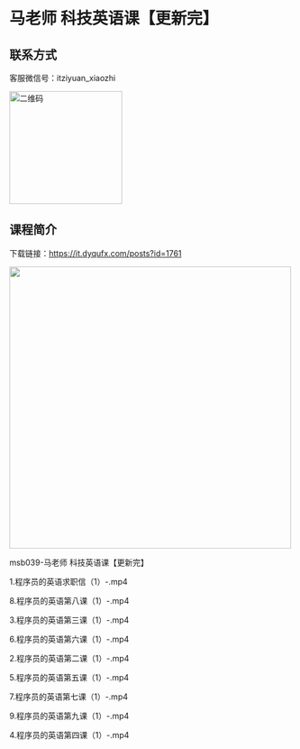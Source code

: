 # 马老师 科技英语课【更新完】

## 联系方式

客服微信号：itziyuan_xiaozhi

<img src="https://ziyuanyun.oss-cn-guangzhou.aliyuncs.com/common/20240614073449/666b82192834a.jpg" width="200" height="200" alt="二维码">

## 课程简介

下载链接：https://it.dyqufx.com/posts?id=1761

<img src="https://ziyuanyun.oss-cn-guangzhou.aliyuncs.com/yun/20240515183527/66448fefd6b3a.jpg" width="500" alt="">

  msb039-马老师 科技英语课【更新完】

 1.程序员的英语求职信（1）-.mp4

 8.程序员的英语第八课（1）-.mp4

 3.程序员的英语第三课（1）-.mp4

 6.程序员的英语第六课（1）-.mp4

 2.程序员的英语第二课（1）-.mp4

 5.程序员的英语第五课（1）-.mp4

 7.程序员的英语第七课（1）-.mp4

 9.程序员的英语第九课（1）-.mp4

 4.程序员的英语第四课（1）-.mp4

  